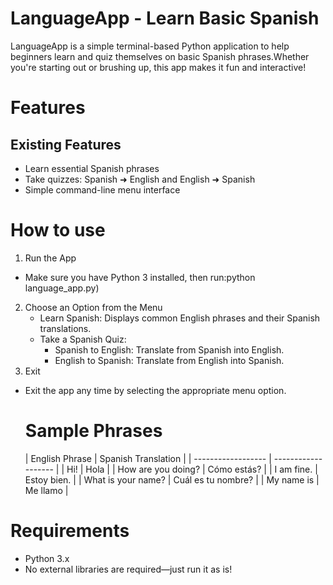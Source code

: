 # LanguageApp - Learn Basic Spanish
LanguageApp is a simple terminal-based Python application to help beginners learn and quiz themselves on basic Spanish phrases.Whether you're starting out or brushing up, this app makes it fun and interactive!

# Features
## Existing Features
+ Learn essential Spanish phrases
+ Take quizzes: Spanish ➜ English and English ➜ Spanish
+ Simple command-line menu interface

# How to use 
1. Run the App
 + Make sure you have Python 3 installed, then run:python language_app.py)
2. Choose an Option from the Menu
   + Learn Spanish: Displays common English phrases and their Spanish translations.
   + Take a Spanish Quiz:
     + Spanish to English: Translate from Spanish into English.
     + English to Spanish: Translate from English into Spanish.
3. Exit
+ Exit the app any time by selecting the appropriate menu option.

  # Sample Phrases
  | English Phrase     | Spanish Translation |
| ------------------ | ------------------- |
| Hi!                | Hola                |
| How are you doing? | Cómo estás?         |
| I am fine.         | Estoy bien.         |
| What is your name? | Cuál es tu nombre?  |
| My name is         | Me llamo            |

# Requirements
+ Python 3.x
 + No external libraries are required—just run it as is!


